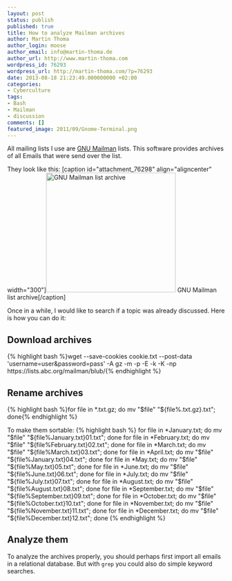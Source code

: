 ```yaml
---
layout: post
status: publish
published: true
title: How to analyze Mailman archives
author: Martin Thoma
author_login: moose
author_email: info@martin-thoma.de
author_url: http://www.martin-thoma.com
wordpress_id: 76293
wordpress_url: http://martin-thoma.com/?p=76293
date: 2013-08-18 21:23:49.000000000 +02:00
categories:
- Cyberculture
tags:
- Bash
- Mailman
- discussion
comments: []
featured_image: 2011/09/Gnome-Terminal.png
---
```

All mailing lists I use are <a href="http://en.wikipedia.org/wiki/GNU_Mailman">GNU Mailman</a> lists. This software provides archives of all Emails that were send over the list. 

They look like this:
[caption id="attachment_76298" align="aligncenter" width="300"]<a href="http://martin-thoma.com/wp-content/uploads/2013/08/mailman-list-archive.png"><img src="http://martin-thoma.com/wp-content/uploads/2013/08/mailman-list-archive-300x277.png" alt="GNU Mailman list archive" width="300" height="277" class="size-medium wp-image-76298" /></a> GNU Mailman list archive[/caption]

Once in a while, I would like to search if a topic was already discussed. Here is how you can do it:

<h2>Download archives</h2>
{% highlight bash %}wget --save-cookies cookie.txt --post-data 'username=user&amp;password=pass' -A gz -m -p -E -k -K -np https://lists.abc.org/mailman/blub/{% endhighlight %}

<h2>Rename archives</h2>
{% highlight bash %}for file in *.txt.gz; do mv "$file" "${file%.txt.gz}.txt"; done{% endhighlight %}

To make them sortable:
{% highlight bash %}
for file in *January.txt; do mv "$file" "${file%January.txt}01.txt"; done
for file in *February.txt; do mv "$file" "${file%February.txt}02.txt"; done
for file in *March.txt; do mv "$file" "${file%March.txt}03.txt"; done
for file in *April.txt; do mv "$file" "${file%January.txt}04.txt"; done
for file in *May.txt; do mv "$file" "${file%May.txt}05.txt"; done
for file in *June.txt; do mv "$file" "${file%June.txt}06.txt"; done
for file in *July.txt; do mv "$file" "${file%July.txt}07.txt"; done
for file in *August.txt; do mv "$file" "${file%August.txt}08.txt"; done
for file in *September.txt; do mv "$file" "${file%September.txt}09.txt"; done
for file in *October.txt; do mv "$file" "${file%October.txt}10.txt"; done
for file in *November.txt; do mv "$file" "${file%November.txt}11.txt"; done
for file in *December.txt; do mv "$file" "${file%December.txt}12.txt"; done
{% endhighlight %}

<h2>Analyze them</h2>
To analyze the archives properly, you should perhaps first import all emails in a relational database. But with <code>grep</code> you could also do simple keyword searches.
